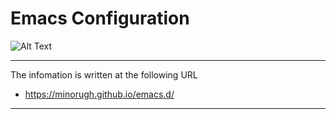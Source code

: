 # Emacs Configuration

![Alt Text](https://live.staticflickr.com/65535/53032684552_3f0767459c_b.jpg) 

---
The infomation is written at the following URL
* https://minorugh.github.io/emacs.d/
---
